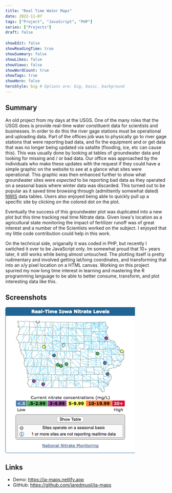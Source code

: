 ```yaml
---
title: "Real Time Water Maps"
date: 2022-11-07
tags: ["Project", "JavaScript", "PHP"]
series: ["Projects"]
draft: false

showEdit: false
showReadingTime: true
showSummary: false
showLikes: false
showViews: false
showWordCount: true
showTags: true
showHero: false
heroStyle: big # Options are: big, basic, background
---
```


## Summary

An old project from my days at the USGS. One of the many roles that the USGS does is provide real-time water constituent data for scientists and businesses. In order to do this the river gage stations must be operational and uploading data. Part of the offices job was to physically go to river gage stations that were reporting bad data, and fix the equipment and or get data that was no longer being updated via satalite (flooding, ice, etc can cause this). This was usually done by looking at tables of groundwater data and looking for missing and / or bad data. Our office was approached by the individuals who make these updates with the request if they could have a simple graphic on the website to see at a glance what sites were operational. This graphic was then enhanced further to show what groundwater sites were _expected_ to be reporting bad data as they operated on a seasonal basis where winter data was discarded. This turned out to be popular as it saved time browsing through (admittently somewhat dated) [NWIS](https://waterdata.usgs.gov/nwis) data tables. Users also enjoyed being able to quickly pull up a specific site by clicking on the colored dot on the plot.

Eventually the success of this groundwater plot was duplicated into a new plot but this time tracking real time Nitrate data. Given Iowa's location as a agricultural state monitoring the impact of fertilizer runoff was of great interest and a number of the Scientists worked on the subject. I enjoyed that my little code contribution could help in this work.

On the technical side, origanally it was coded in PHP, but recently I switched it over to be JavaScript only. Im somewhat proud that 10+ years later, it still works while being almost untouched. The plotting itself is pretty rudimentary and involved getting lat/long coordinates, and transforming that into an x/y pixel location on a HTML canvas. Working on this project spurred my now long time interest in learning and mastering the R programming language to be able to better consume, transform, and plot interesting data like this.

## Screenshots

![](featured.png)

## Links

* Demo: https://ia-maps.netlify.app
* GitHub: https://github.com/jaredmusil/ia-maps